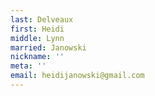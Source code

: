 ```yaml
---
last: Delveaux
first: Heidi
middle: Lynn
married: Janowski
nickname: ''
meta: ''
email: heidijanowski@gmail.com
---
```

